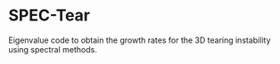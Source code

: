 # SPEC-Tear
Eigenvalue code to obtain the growth rates for the 3D tearing instability using spectral methods.
